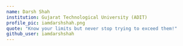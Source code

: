 ```yaml
---
name: Darsh Shah
institution: Gujarat Technological University (ADIT)
profile_pic: iamdarshshah.png
quote: "Know your limits but never stop trying to exceed them!"
github_user: iamdarshshah
---
```

